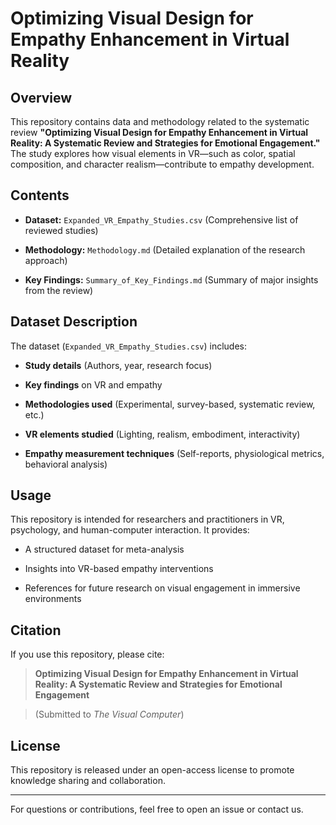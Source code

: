 # Optimizing Visual Design for Empathy Enhancement in Virtual Reality

## Overview
This repository contains data and methodology related to the systematic review **"Optimizing Visual Design for Empathy Enhancement in Virtual Reality: A Systematic Review and Strategies for Emotional Engagement."** The study explores how visual elements in VR—such as color, spatial composition, and character realism—contribute to empathy development.

## Contents

- **Dataset:** `Expanded_VR_Empathy_Studies.csv` (Comprehensive list of reviewed studies)
  
- **Methodology:** `Methodology.md` (Detailed explanation of the research approach)
  
- **Key Findings:** `Summary_of_Key_Findings.md` (Summary of major insights from the review)

## Dataset Description
The dataset (`Expanded_VR_Empathy_Studies.csv`) includes:

- **Study details** (Authors, year, research focus)
  
- **Key findings** on VR and empathy
  
- **Methodologies used** (Experimental, survey-based, systematic review, etc.)
  
- **VR elements studied** (Lighting, realism, embodiment, interactivity)
  
- **Empathy measurement techniques** (Self-reports, physiological metrics, behavioral analysis)

## Usage
This repository is intended for researchers and practitioners in VR, psychology, and human-computer interaction. It provides:

- A structured dataset for meta-analysis
  
- Insights into VR-based empathy interventions
  
- References for future research on visual engagement in immersive environments

## Citation
If you use this repository, please cite:

> **Optimizing Visual Design for Empathy Enhancement in Virtual Reality: A Systematic Review and Strategies for Emotional Engagement**

> (Submitted to *The Visual Computer*)

## License
This repository is released under an open-access license to promote knowledge sharing and collaboration.

---
For questions or contributions, feel free to open an issue or contact us.

